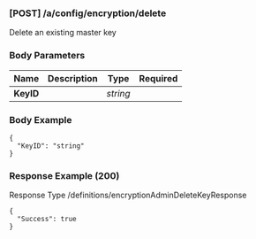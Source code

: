 






### [POST] /a/config/encryption/delete  
Delete an existing master key  


### Body Parameters

Name | Description | Type | Required
---|---|---|---
**KeyID** |  | _string_ |   


### Body Example
```
{
  "KeyID": "string"
}
```






### Response Example (200)
Response Type /definitions/encryptionAdminDeleteKeyResponse

```
{
  "Success": true
}
```


